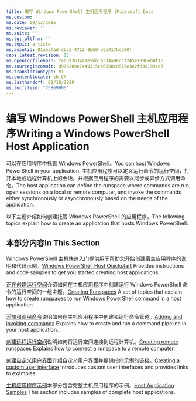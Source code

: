 ```yaml
---
title: 编写 Windows PowerShell 主机应用程序 |Microsoft Docs
ms.custom: ''
ms.date: 09/13/2016
ms.reviewer: ''
ms.suite: ''
ms.tgt_pltfrm: ''
ms.topic: article
ms.assetid: 81aeafad-dbc3-4712-8bb9-e6a417be260f
caps.latest.revision: 15
ms.openlocfilehash: fe0393634a1e5bb1a3d4a98ccf245e199beb0f16
ms.sourcegitcommit: d97b200e7a49315ce6608cd619e3e2fd99193edd
ms.translationtype: MT
ms.contentlocale: zh-CN
ms.lasthandoff: 01/10/2020
ms.locfileid: "75869905"
---
```

# <a name="writing-a-windows-powershell-host-application"></a><span data-ttu-id="e9ab5-102">编写 Windows PowerShell 主机应用程序</span><span class="sxs-lookup"><span data-stu-id="e9ab5-102">Writing a Windows PowerShell Host Application</span></span>

<span data-ttu-id="e9ab5-103">可以在应用程序中托管 Windows PowerShell。</span><span class="sxs-lookup"><span data-stu-id="e9ab5-103">You can host Windows PowerShell in your application.</span></span> <span data-ttu-id="e9ab5-104">主机应用程序可以定义运行命令的运行空间，打开本地或远程计算机上的会话，并根据应用程序的需要以同步或异步方式调用命令。</span><span class="sxs-lookup"><span data-stu-id="e9ab5-104">The host application can define the runspace where commands are run, open sessions on a local or remote computer, and invoke the commands either synchronously or asynchronously based on the needs of the application.</span></span>

<span data-ttu-id="e9ab5-105">以下主题介绍如何创建托管 Windows PowerShell 的应用程序。</span><span class="sxs-lookup"><span data-stu-id="e9ab5-105">The following topics explain how to create an application that hosts Windows PowerShell.</span></span>

## <a name="in-this-section"></a><span data-ttu-id="e9ab5-106">本部分内容</span><span class="sxs-lookup"><span data-stu-id="e9ab5-106">In This Section</span></span>

<span data-ttu-id="e9ab5-107">[Windows PowerShell 主机快速入门](./windows-powershell-host-quickstart.md)提供用于帮助您开始创建宿主应用程序的说明和代码示例。</span><span class="sxs-lookup"><span data-stu-id="e9ab5-107">[Windows PowerShell Host Quickstart](./windows-powershell-host-quickstart.md) Provides instructions and code samples to get you started creating host applications.</span></span>

<span data-ttu-id="e9ab5-108">[正在创建运行空间](./creating-runspaces.md)介绍如何在主机应用程序中创建运行 Windows PowerShell 命令的运行空间的一组主题。</span><span class="sxs-lookup"><span data-stu-id="e9ab5-108">[Creating Runspaces](./creating-runspaces.md) A set of topics that explain how to create runspaces to run Windows PowerShell command in a host application.</span></span>

<span data-ttu-id="e9ab5-109">[添加和调用命令](./adding-and-invoking-commands.md)说明如何在主机应用程序中创建和运行命令管道。</span><span class="sxs-lookup"><span data-stu-id="e9ab5-109">[Adding and invoking commands](./adding-and-invoking-commands.md) Explains how to create and run a command pipeline in your host application..</span></span>

<span data-ttu-id="e9ab5-110">[创建远程运行空间](./creating-remote-runspaces.md)说明如何将运行空间连接到远程计算机。</span><span class="sxs-lookup"><span data-stu-id="e9ab5-110">[Creating remote runspaces](./creating-remote-runspaces.md) Explains how to connect a runspace to a remote computer.</span></span>

<span data-ttu-id="e9ab5-111">[创建自定义用户界面](./creating-a-custom-user-interface.md)介绍自定义用户界面并提供指向示例的链接。</span><span class="sxs-lookup"><span data-stu-id="e9ab5-111">[Creating a custom user interface](./creating-a-custom-user-interface.md) Introduces custom user interfaces and provides links to examples.</span></span>

<span data-ttu-id="e9ab5-112">[主机应用程序示例](./host-application-samples.md)本部分包含完整主机应用程序的示例。</span><span class="sxs-lookup"><span data-stu-id="e9ab5-112">[Host Application Samples](./host-application-samples.md) This section includes samples of complete host applications.</span></span>
